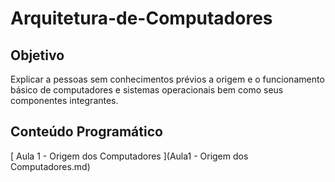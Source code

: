 # Arquitetura-de-Computadores

## Objetivo

Explicar a pessoas sem conhecimentos prévios a origem e o funcionamento básico de computadores e sistemas operacionais bem como seus componentes integrantes.

## Conteúdo Programático
[ Aula 1 - Origem dos Computadores ](Aula1 - Origem dos Computadores.md)
